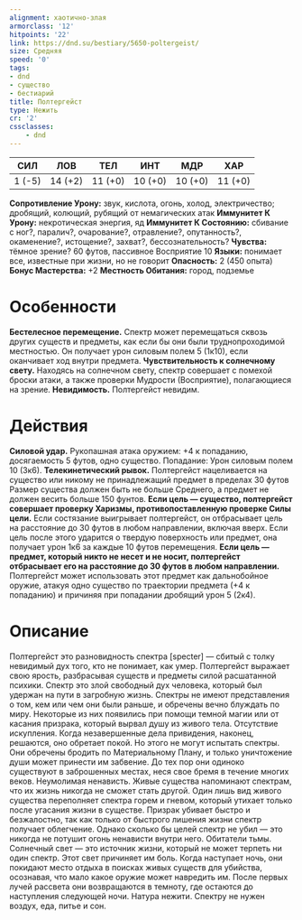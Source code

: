 ```yaml
---
alignment: хаотично-злая
armorclass: '12'
hitpoints: '22'
link: https://dnd.su/bestiary/5650-poltergeist/
size: Средняя
speed: '0'
tags:
- dnd
- существо
- бестиарий
title: Полтергейст
type: Нежить
cr: '2'
cssclasses:
    - dnd
---
```



| СИЛ | ЛОВ | ТЕЛ | ИНТ | МДР | ХАР |
|---|---|---|---|---|---|
| 1 (-5) | 14 (+2) | 11 (+0) | 10 (+0) | 10 (+0) | 11 (+0) |
**Сопротивление Урону:** звук, кислота, огонь, холод, электричество; дробящий, колющий, рубящий от немагических атак
**Иммунитет К Урону:** некротическая энергия, яд
**Иммунитет К Состоянию:** сбивание с ног?, паралич?, очарование?, отравление?, опутанность?, окаменение?, истощение?, захват?, бессознательность?
**Чувства:** тёмное зрение? 60 футов, пассивное Восприятие 10
**Языки:** понимает все, известные при жизни, но не говорит
**Опасность:** 2 (450 опыта)
**Бонус Мастерства:** +2
**Местность Обитания:** город, подземье


# Особенности
**Бестелесное перемещение.** Спектр может перемещаться сквозь других существ и предметы, как если бы они были труднопроходимой местностью. Он получает урон силовым полем 5 (1к10), если оканчивает ход внутри предмета.
**Чувствительность к солнечному свету.** Находясь на солнечном свету, спектр совершает с помехой броски атаки, а также проверки Мудрости (Восприятие), полагающиеся на зрение.
**Невидимость.** Полтергейст невидим.


# Действия
**Силовой удар.** Рукопашная атака оружием: +4 к попаданию, досягаемость 5 футов, одно существо. Попадание: Урон силовым полем 10 (3к6).
**Телекинетический рывок.** Полтергейст нацеливается на существо или никому не принадлежащий предмет в пределах 30 футов Размер существа должен быть не больше Среднего, а предмет не должен весить больше 150 фунтов.
**Если цель — существо, полтергейст совершает проверку Харизмы, противопоставленную проверке Силы цели.** Если состязание выигрывает полтергейст, он отбрасывает цель на расстояние до 30 футов в любом направлении, включая вверх. Если цель после этого ударится о твердую поверхность или предмет, она получает урон 1к6 за каждые 10 футов перемещения.
**Если цель — предмет, который никто не несет и не носит, полтергейст отбрасывает его на расстояние до 30 футов в любом направлении.** Полтергейст может использовать этот предмет как дальнобойное оружие, атакуя одно существо по траектории предмета (+4 к попаданию) и причиняя при попадании дробящий урон 5 (2к4).


# Описание
Полтергейст это разновидность спектра [specter] — сбитый с толку невидимый дух того, кто не понимает, как умер. Полтергейст выражает свою ярость, разбрасывая существ и предметы силой расшатанной психики. Спектр это злой свободный дух человека, который был удержан на пути в загробную жизнь. Спектры не имеют представления о том, кем или чем они были раньше, и обречены вечно блуждать по миру. Некоторые из них появились при помощи темной магии или от касания призрака, который вырвал душу из живого тела. Отсутствие искупления. Когда незавершенные дела привидения, наконец, решаются, оно обретает покой. Но этого не могут испытать спектры. Они обречены бродить по Материальному Плану, и только уничтожение души может принести им забвение. До тех пор они одиноко существуют в заброшенных местах, неся свое бремя в течение многих веков. Неумолимая ненависть. Живые существа напоминают спектрам, что их жизнь никогда не сможет стать другой. Один лишь вид живого существа переполняет спектра горем и гневом, который утихает только после угасания жизни в существе. Призрак убивает быстро и безжалостно, так как только от быстрого лишения жизни спектр получает облегчение. Однако сколько бы целей спектр не убил — это никогда не потушит огонь ненависти внутри него. Обитатели тьмы. Солнечный свет — это источник жизни, который не может терпеть ни один спектр. Этот свет причиняет им боль. Когда наступает ночь, они покидают место отдыха в поисках живых существ для убийства, осознавая, что мало какое оружие может навредить им. После первых лучей рассвета они возвращаются в темноту, где остаются до наступления следующей ночи. Натура нежити. Спектру не нужен воздух, еда, питье и сон.